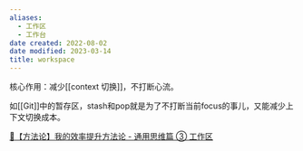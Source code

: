 ```yaml
---
aliases:
  - 工作区
  - 工作台
date created: 2022-08-02
date modified: 2023-03-14
title: workspace
---
```


核心作用：减少[[context 切换]]，不打断心流。

如[[Git]]中的暂存区，stash和pop就是为了不打断当前focus的事儿，又能减少上下文切换成本。

[🔖【方法论】我的效率提升方法论 - 通用思维篇 ③ 工作区](https://imageslr.com/2021/efficiency-workspace.html#%E5%A6%82%E4%BD%95%E5%88%92%E5%88%86%E5%B7%A5%E4%BD%9C%E5%8C%BA)
